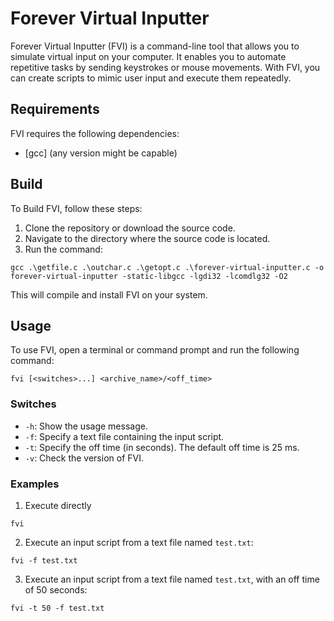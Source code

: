 # Forever Virtual Inputter

Forever Virtual Inputter (FVI) is a command-line tool that allows you to simulate virtual input on your computer. It enables you to automate repetitive tasks by sending keystrokes or mouse movements. With FVI, you can create scripts to mimic user input and execute them repeatedly.


## Requirements

FVI requires the following dependencies:

- [gcc] (any version might be capable)

## Build

To Build FVI, follow these steps:

1. Clone the repository or download the source code.
2. Navigate to the directory where the source code is located.
3. Run the command:

```
gcc .\getfile.c .\outchar.c .\getopt.c .\forever-virtual-inputter.c -o forever-virtual-inputter -static-libgcc -lgdi32 -lcomdlg32 -O2
```

This will compile and install FVI on your system.


## Usage

To use FVI, open a terminal or command prompt and run the following command:

```
fvi [<switches>...] <archive_name>/<off_time>
```

### Switches

- `-h`: Show the usage message.
- `-f`: Specify a text file containing the input script.
- `-t`: Specify the off time (in seconds). The default off time is 25 ms.
- `-v`: Check the version of FVI.

### Examples

1. Execute directly
```
fvi
```

2. Execute an input script from a text file named `test.txt`:
```
fvi -f test.txt
```

3. Execute an input script from a text file named `test.txt`, with an off time of 50 seconds:
```
fvi -t 50 -f test.txt
```
